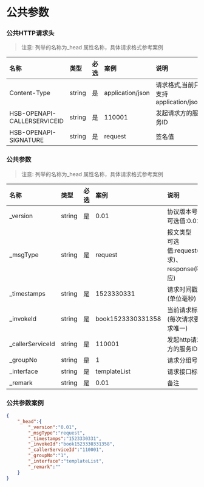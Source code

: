 # 公共参数

### 公共HTTP请求头
> 注意: 列举的名称为_head 属性名称，具体请求格式参考案例
<!--doc.parameter _inherit="fale"  id=requestParamter  column="name,type,required,example,description" position=head-->
| 名称|类型|必选|案例|说明|
|:--|:--|:--|:--|:--|
|Content-Type|string|是|application/json|请求格式,当前只支持<!--enum-->application/json|
|HSB-OPENAPI-CALLERSERVICEID|string|是|110001|发起请求方的服务ID|
|HSB-OPENAPI-SIGNATURE|string|是|request|签名值|

### 公共参数
> 注意: 列举的名称为_head 属性名称，具体请求格式参考案例
<!--doc.parameter id=requestParamter column="name,type,required,example,description" prefix=_head position=body-->
| 名称|类型|必选|案例|说明|
|:--|:--|:--|:--|:--|
|_version|string|是|0.01|协议版本号<br/>可选值:0.01|
|_msgType|string|是|request|报文类型<br/>可选值:request(请求)、response(响应)|
|_timestamps|string|是|1523330331|请求时间戳(单位毫秒)|
|_invokeId|string|是|book1523330331358|当前请求标识(每次请求要求唯一)|
|_callerServiceId|string|是|110001|发起http请求方的服务ID|
|_groupNo|string|是|1|请求分组号|
|_interface|string|是|templateList|请求接口标识|
|_remark|string|是|0.01|备注|



### 公共参数案例
<!--doc.example.body -->
```json
{
    "_head":{
        "_version":"0.01",
        "_msgType":"request",
        "_timestamps":"1523330331",
        "_invokeId":"book1523330331358",
        "_callerServiceId":"110001",
        "_groupNo":"1",
        "_interface":"templateList",
        "_remark":""
    }
}
```